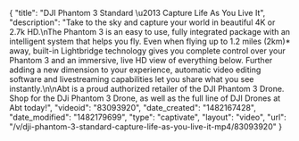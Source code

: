 {
    "title": "DJI Phantom 3 Standard \u2013 Capture Life As You Live It",
    "description": "Take to the sky and capture your world in beautiful 4K or 2.7k HD.\nThe Phantom 3 is an easy to use, fully integrated package with an intelligent system that helps you fly. Even when flying up to 1.2 miles (2km)* away, built-in Lightbridge technology gives you complete control over your Phantom 3 and an immersive, live HD view of everything below. Further adding a new dimension to your experience, automatic video editing software and livestreaming capabilities let you share what you see instantly.\n\nAbt is a proud authorized retailer of the DJI Phantom 3 Drone. Shop for the DJi Phantom 3 Drone, as well as the full line of DJI Drones at Abt today!",
    "videoid": "83093920",
    "date_created": "1482167428",
    "date_modified": "1482179699",
    "type": "captivate",
    "layout": "video",
    "url": "\/v\/dji-phantom-3-standard-capture-life-as-you-live-it-mp4\/83093920"
}